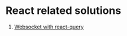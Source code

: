 
# React related solutions

1. [Websocket with react-query](https://tkdodo.eu/blog/using-web-sockets-with-react-query)
